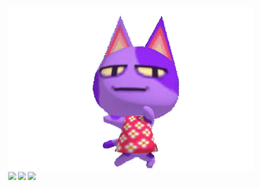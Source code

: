 ![](https://github.com/Darumin/Darumin/blob/master/dancingbob.gif?raw=true)
![](https://i.pinimg.com/originals/6e/e1/3d/6ee13d5ad39e5e8d5b9ffbd5aa4767e7.gif)
![](https://bestanimations.com/Animals/Mammals/Cats/cats/cute-kitty-animated-gif-11.gif)
![](https://media.tenor.com/images/ad10d5b1f5495310155e20bf7b49f2d4/tenor.gif)

<!--
**Darumin/Darumin** is a ✨ _special_ ✨ repository because its `README.md` (this file) appears on your GitHub profile.

Here are some ideas to get you started:

- 🔭 I’m currently working on ...
- 🌱 I’m currently learning ...
- 👯 I’m looking to collaborate on ...
- 🤔 I’m looking for help with ...
- 💬 Ask me about ...
- 📫 How to reach me: ...
- 😄 Pronouns: ...
- ⚡ Fun fact: ...
-->
